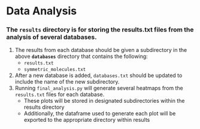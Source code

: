 # Data Analysis

### The `results` directory is for storing the results.txt files from the analysis of several databases.

1. The results from each database should be given a subdirectory in the above **`databases`** directory that contains the following:
    * `results.txt`
    * `symmetric_molecules.txt`
2. After a new database is added, `databases.txt` should be updated to include the name of the new subdirectory.
3. Running `final_analysis.py` will generate several heatmaps from the `results.txt` files for each database. 
    * These plots will be stored in designated subdirectories within the results directory
    * Additionally, the dataframe used to generate each plot will be exported to the appropriate directory within results

